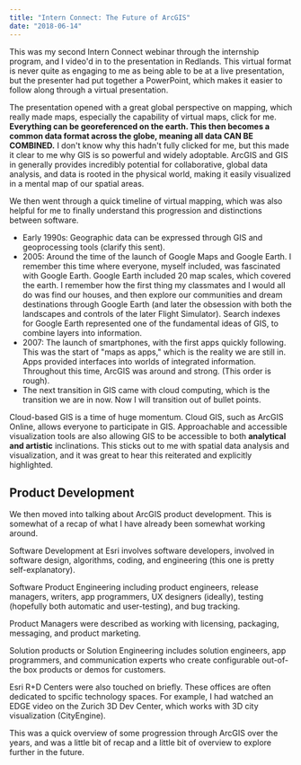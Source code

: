 ```yaml
---
title: "Intern Connect: The Future of ArcGIS" 
date: "2018-06-14"
---
```

This was my second Intern Connect webinar through the internship program, and I video'd in to the presentation in Redlands. This virtual format is never quite as engaging to me as being able to be at a live presentation, but the presenter had put together a PowerPoint, which makes it easier to follow along through a virtual presentation. 

The presentation opened with a great global perspective on mapping, which really made maps, especially the capability of virtual maps, click for me. **Everything can be georeferenced on the earth. This then becomes a common data format across the globe, meaning all data CAN BE COMBINED.** I don't know why this hadn't fully clicked for me, but this made it clear to me why GIS is so powerful and widely adoptable. ArcGIS and GIS in generally provides incredibly potential for collaborative, global data analysis, and data is rooted in the physical world, making it easily visualized in a mental map of our spatial areas. 

We then went through a quick timeline of virtual mapping, which was also helpful for me to finally understand this progression and distinctions between software. 

- Early 1990s: Geographic data can be expressed through GIS and geoprocessing tools (clarify this sent). 
- 2005: Around the time of the launch of Google Maps and Google Earth. I remember this time where everyone, myself included, was fascinated with Google Earth. Google Earth included 20 map scales, which covered the earth. I remember how the first thing my classmates and I would all do was find our houses, and then explore our communities and dream destinations through Google Earth (and later the obsession with both the landscapes and controls of the later Flight Simulator). Search indexes for Google Earth represented one of the fundamental ideas of GIS, to combine layers into information. 
- 2007: The launch of smartphones, with the first apps quickly following. This was the start of "maps as apps," which is the reality we are still in. Apps provided interfaces into worlds of integrated information. Throughout this time, ArcGIS was around and strong. (This order is rough). 
- The next transition in GIS came with cloud computing, which is the transition we are in now. Now I will transition out of bullet points. 

Cloud-based GIS is a time of huge momentum. Cloud GIS, such as ArcGIS Online, allows everyone to participate in GIS. Approachable and accessible visualization tools are also allowing GIS to be accessible to both **analytical and artistic**  inclinations. This sticks out to me with spatial data analysis and visualization, and it was great to hear this reiterated and explicitly highlighted. 

## Product Development 

We then moved into talking about ArcGIS product development. This is somewhat of a recap of what I have already been somewhat working around. 

Software Development at Esri involves software developers, involved in software design, algorithms, coding, and engineering (this one is pretty self-explanatory). 

Software Product Engineering including product engineers, release managers, writers, app programmers, UX designers (ideally), testing (hopefully both automatic and user-testing), and bug tracking. 

Product Managers were described as working with licensing, packaging, messaging, and product marketing. 

Solution products or Solution Engineering includes solution engineers, app programmers, and communication experts who create configurable out-of-the box products or demos for customers. 

Esri R+D Centers were also touched on briefly. These offices are often dedicated to spcific technology spaces. For example, I had watched an EDGE video on the Zurich 3D Dev Center, which works with 3D city visualization (CityEngine). 

This was a quick overview of some progression through ArcGIS over the years, and was a little bit of recap and a little bit of overview to explore further in the future. 
